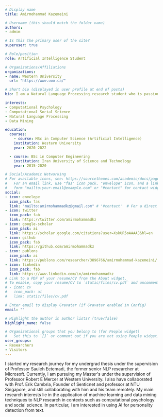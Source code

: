 ```yaml
---
# Display name
title: Amirmohammad Kazemeini

# Username (this should match the folder name)
authors:
- admin

# Is this the primary user of the site?
superuser: true

# Role/position
role: Artificial Intelligence Student

# Organizations/Affiliations
organizations:
- name: Western University
  url: "https://www.uwo.ca/"

# Short bio (displayed in user profile at end of posts)
bio: I am a Natural Language Processing research student who is passionate about psychology and social science.

interests:
- Computational Psychology
- Computational Social Science
- Natural Language Processing
- Data Mining

education:
  courses:
    - course: MSc in Computer Science (Artificial Intelligence)
    institution: Western University
    year: 2020-2022

  - course: BSc in Computer Engineering
    institution: Iran University of Science and Technology
    year: 2015-2020

# Social/Academic Networking
# For available icons, see: https://sourcethemes.com/academic/docs/page-builder/#icons
#   For an email link, use "fas" icon pack, "envelope" icon, and a link in the
#   form "mailto:your-email@example.com" or "#contact" for contact widget.
social:
- icon: envelope
  icon_pack: fas
  link: "mailto:amirmohammadkz@gmail.com" # '#contact'  # For a direct email link, use "mailto:test@example.org".
- icon: twitter
  icon_pack: fab
  link: https://twitter.com/amirmohammadkz
- icon: google-scholar
  icon_pack: ai
  link: https://scholar.google.com/citations?user=XskUR5oAAAAJ&hl=en
- icon: github
  icon_pack: fab
  link: https://github.com/amirmohammadkz
- icon: publons
  icon_pack: ai
  link: https://publons.com/researcher/3896766/amirmohammad-kazemeini/
- icon: linkedin
  icon_pack: fab
  link: https://www.linkedin.com/in/amirmohammadkz
# Link to a PDF of your resume/CV from the About widget.
# To enable, copy your resume/CV to `static/files/cv.pdf` and uncomment the lines below.
# - icon: cv
#   icon_pack: ai
#   link: static/files/cv.pdf

# Enter email to display Gravatar (if Gravatar enabled in Config)
email: ""

# Highlight the author in author lists? (true/false)
highlight_name: false

# Organizational groups that you belong to (for People widget)
#   Set this to `[]` or comment out if you are not using People widget.
user_groups:
- Researchers
- Visitors
---
```


I started my research journey for my undergrad thesis under the supervision of Professor Sauleh Eetemadi, the former senior NLP researcher at Microsoft. Currently, I am pursuing my Master's under the supervision of Professor Robert E Mercer at Western University. I also have collaborated with Prof. Erik Cambria, Founder of Senticnet and professor at NTU Singapore, and still collaborating with him and his team remotely.
My main research interests lie in the application of machine learning and data mining techniques to NLP research in contexts such as computational psychology and social science. In particular, I am interested in using AI for personality detection from text.
